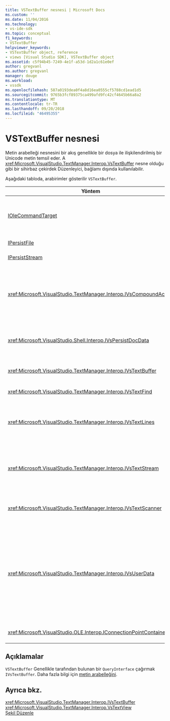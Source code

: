 ```yaml
---
title: VSTextBuffer nesnesi | Microsoft Docs
ms.custom: ''
ms.date: 11/04/2016
ms.technology:
- vs-ide-sdk
ms.topic: conceptual
f1_keywords:
- VSTextBuffer
helpviewer_keywords:
- VSTextBuffer object, reference
- views [Visual Studio SDK], VSTextBuffer object
ms.assetid: c5f94b45-7249-4e1f-a53d-1d2a1c61e0ef
author: gregvanl
ms.author: gregvanl
manager: douge
ms.workload:
- vssdk
ms.openlocfilehash: 587a0193dea0f4a8d16ea0555cf5788cd1ead1d5
ms.sourcegitcommit: 9765b3fcf89375ca499afd9fc42cf4645b66a8a2
ms.translationtype: MT
ms.contentlocale: tr-TR
ms.lasthandoff: 09/20/2018
ms.locfileid: "46495355"
---
```

# <a name="vstextbuffer-object"></a>VSTextBuffer nesnesi
Metin arabelleği nesnesini bir akış genellikle bir dosya ile ilişkilendirilmiş bir Unicode metin temsil eder. A <xref:Microsoft.VisualStudio.TextManager.Interop.VsTextBuffer> nesne olduğu gibi bir sihirbaz çekirdek Düzenleyici, bağlamı dışında kullanılabilir.  
  
 Aşağıdaki tabloda, arabirimler gösterilir `VSTextBuffer`.  
  
|Yöntem|Açıklama|  
|------------|-----------------|  
|[IOleCommandTarget](/windows/desktop/api/docobj/nn-docobj-iolecommandtarget)|Standart OLE arabirimidir. Geri Al/Yinele arabellekteki işleme için kullanılır.|  
|[IPersistFile](/windows/desktop/api/objidl/nn-objidl-ipersistfile)|Standart OLE arabirimidir.|  
|[IPersistStream](/windows/desktop/api/objidl/nn-objidl-ipersiststream)|Standart OLE arabirimidir.|  
|<xref:Microsoft.VisualStudio.TextManager.Interop.IVsCompoundAction>|Bileşimden eylemleri (diğer bir deyişle, bir tek geri al/Yinele biriminde gruplandırılır eylemleri) oluşturulmasını sağlar.|  
|<xref:Microsoft.VisualStudio.Shell.Interop.IVsPersistDocData>|Metin arabelleği tarafından yönetilen belge veri kalıcılığını etkinleştirir.|  
|<xref:Microsoft.VisualStudio.TextManager.Interop.IVsTextBuffer>|Temel hizmetleri sağlar. birden çok istemci tarafından kullanılır.|  
|<xref:Microsoft.VisualStudio.TextManager.Interop.IVsTextFind>|Arabellek aramak için kullanılır.|  
|<xref:Microsoft.VisualStudio.TextManager.Interop.IVsTextLines>|Sağlar okuma ve yazma iki boyutlu koordinatlarını kullanarak özellikleri. Devralınan `IVsTextBuffer`.|  
|<xref:Microsoft.VisualStudio.TextManager.Interop.IVsTextStream>|Sağlar okuma ve yazma özellikleri kullanarak tek boyutlu koordinatları. Devralınan `IVsTextBuffer`.|  
|<xref:Microsoft.VisualStudio.TextManager.Interop.IVsTextScanner>|Hızlı, arabellekteki metni akışa dayalı olarak sıralı erişim sağlar.|  
|<xref:Microsoft.VisualStudio.TextManager.Interop.IVsUserData>|Genel Özellikler koleksiyonu erişim sağlar. En önemli özellik adını veya bilinen ad, arabellek olur. Bir GUID oluşturma ve bir anahtar olarak kullanarak rastgele verilerinizi bu arabirimle arabellek depolayabilirsiniz.|  
|<xref:Microsoft.VisualStudio.OLE.Interop.IConnectionPointContainer>|Bağlantı noktaları için olayları destekler.|  
  
## <a name="remarks"></a>Açıklamalar  
 `VSTextBuffer` Genellikle tarafından bulunan bir `QueryInterface` çağırmak `IVsTextBuffer`. Daha fazla bilgi için [metin arabelleğini](../extensibility/accessing-the-text-buffer-by-using-the-legacy-api.md).  
  
## <a name="see-also"></a>Ayrıca bkz.  
 <xref:Microsoft.VisualStudio.TextManager.Interop.IVsTextBuffer>   
 <xref:Microsoft.VisualStudio.TextManager.Interop.VsTextView>   
 [Şekil Düzenle](https://www.microsoft.com/download/details.aspx?id=55984)